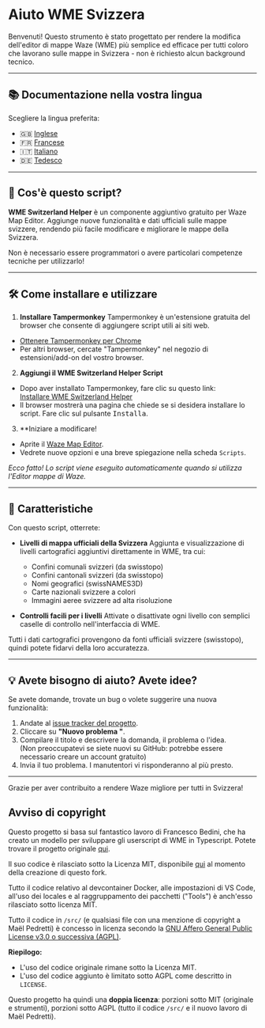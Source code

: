 # Aiuto WME Svizzera

Benvenuti! Questo strumento è stato progettato per rendere la modifica dell'editor di mappe Waze (WME) più semplice ed efficace per tutti coloro che lavorano sulle mappe in Svizzera - non è richiesto alcun background tecnico.

---

## 📚 Documentazione nella vostra lingua

Scegliere la lingua preferita:

- 🇬🇧 [Inglese](./README.md)
- 🇫🇷 [Francese](./README.fr.md)
- 🇮🇹 [Italiano](./README.it.md)
- 🇩🇪 [Tedesco](./README.de.md)

---

## 🚀 Cos'è questo script?

**WME Switzerland Helper** è un componente aggiuntivo gratuito per Waze Map Editor. Aggiunge nuove funzionalità e dati ufficiali sulle mappe svizzere, rendendo più facile modificare e migliorare le mappe della Svizzera.

Non è necessario essere programmatori o avere particolari competenze tecniche per utilizzarlo!

---

## 🛠️ Come installare e utilizzare

1. **Installare Tampermonkey**
  Tampermonkey è un'estensione gratuita del browser che consente di aggiungere script utili ai siti web.  
  - [Ottenere Tampermonkey per Chrome](https://chromewebstore.google.com/detail/tampermonkey/dhdgffkkebhmkfjojejmpbldmpobfkfo)
  - Per altri browser, cercate "Tampermonkey" nel negozio di estensioni/add-on del vostro browser.

2. **Aggiungi il WME Switzerland Helper Script**
  - Dopo aver installato Tampermonkey, fare clic su questo link:  
    [Installare WME Switzerland Helper](https://raw.githubusercontent.com/73VW/WME-Switzerland-Helper/releases/releases/main.user.js)
  - Il browser mostrerà una pagina che chiede se si desidera installare lo script. Fare clic sul pulsante <kbd>Installa</kbd>.

3. **Iniziare a modificare!
  - Aprite il [Waze Map Editor](https://www.waze.com/editor?tab=userscript_tab).
  - Vedrete nuove opzioni e una breve spiegazione nella scheda `Scripts`.

*Ecco fatto! Lo script viene eseguito automaticamente quando si utilizza l'Editor mappe di Waze.*

---

## 🌟 Caratteristiche

Con questo script, otterrete:

- **Livelli di mappa ufficiali della Svizzera**
  Aggiunta e visualizzazione di livelli cartografici aggiuntivi direttamente in WME, tra cui:
  - Confini comunali svizzeri (da swisstopo)
  - Confini cantonali svizzeri (da swisstopo)
  - Nomi geografici (swissNAMES3D)
  - Carte nazionali svizzere a colori
  - Immagini aeree svizzere ad alta risoluzione

- **Controlli facili per i livelli**
  Attivate o disattivate ogni livello con semplici caselle di controllo nell'interfaccia di WME.

Tutti i dati cartografici provengono da fonti ufficiali svizzere (swisstopo), quindi potete fidarvi della loro accuratezza.

---

## 💡 Avete bisogno di aiuto? Avete idee?

Se avete domande, trovate un bug o volete suggerire una nuova funzionalità:

1. Andate al [issue tracker del progetto](https://github.com/73VW/WME-Switzerland-Helper/issues/new).
2. Cliccare su **"Nuovo problema "**.
3. Compilare il titolo e descrivere la domanda, il problema o l'idea.  
  (Non preoccupatevi se siete nuovi su GitHub: potrebbe essere necessario creare un account gratuito)
4. Invia il tuo problema. I manutentori vi risponderanno al più presto.

---

Grazie per aver contribuito a rendere Waze migliore per tutti in Svizzera!

## Avviso di copyright

Questo progetto si basa sul fantastico lavoro di Francesco Bedini, che ha creato un modello per sviluppare gli userscript di WME in Typescript. Potete trovare il progetto originale [qui](https://github.com/bedo2991/wme-typescript).

Il suo codice è rilasciato sotto la Licenza MIT, disponibile [qui](./LICENSE.original) al momento della creazione di questo fork.

Tutto il codice relativo al devcontainer Docker, alle impostazioni di VS Code, all'uso dei locales e al raggruppamento dei pacchetti ("Tools") è anch'esso rilasciato sotto licenza MIT.

Tutto il codice in `/src/` (e qualsiasi file con una menzione di copyright a Maël Pedretti) è concesso in licenza secondo la [GNU Affero General Public License v3.0 o successiva (AGPL)](./LICENSE).

**Riepilogo:**
- L'uso del codice originale rimane sotto la Licenza MIT.
- L'uso del codice aggiunto è limitato sotto AGPL come descritto in `LICENSE`.

Questo progetto ha quindi una **doppia licenza**: porzioni sotto MIT (originale e strumenti), porzioni sotto AGPL (tutto il codice `/src/` e il nuovo lavoro di Maël Pedretti).
